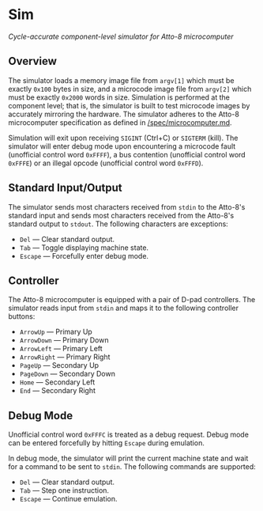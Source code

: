 # Sim

_Cycle-accurate component-level simulator for Atto-8 microcomputer_

<!-- most of this document is identical to `/emu/README.md` -->

## Overview

The simulator loads a memory image file from `argv[1]` which must be exactly `0x100` bytes in size, and a microcode image file from `argv[2]` which must be exactly `0x2000` words in size. Simulation is performed at the component level; that is, the simulator is built to test microcode images by accurately mirroring the hardware. The simulator adheres to the Atto-8 microcomputer specification as defined in [/spec/microcomputer.md](../spec/microcomputer.md).

Simulation will exit upon receiving `SIGINT` (Ctrl+C) or `SIGTERM` (kill). The simulator will enter debug mode upon encountering a microcode fault (unofficial control word `0xFFFF`), a bus contention (unofficial control word `0xFFFE`) or an illegal opcode (unofficial control word `0xFFFD`).

## Standard Input/Output

The simulator sends most characters received from `stdin` to the Atto-8's standard input and sends most characters received from the Atto-8's standard output to `stdout`. The following characters are exceptions:

- `Del` &mdash; Clear standard output.
- `Tab` &mdash; Toggle displaying machine state.
- `Escape` &mdash; Forcefully enter debug mode.

## Controller

The Atto-8 microcomputer is equipped with a pair of D-pad controllers. The simulator reads input from `stdin` and maps it to the following controller buttons:

- `ArrowUp` &mdash; Primary Up
- `ArrowDown` &mdash; Primary Down
- `ArrowLeft` &mdash; Primary Left
- `ArrowRight` &mdash; Primary Right
- `PageUp` &mdash; Secondary Up
- `PageDown` &mdash; Secondary Down
- `Home` &mdash; Secondary Left
- `End` &mdash; Secondary Right

## Debug Mode

Unofficial control word `0xFFFC` is treated as a debug request. Debug mode can be entered forcefully by hitting `Escape` during emulation.

In debug mode, the simulator will print the current machine state and wait for a command to be sent to `stdin`. The following commands are supported:

- `Del` &mdash; Clear standard output.
- `Tab` &mdash; Step one instruction.
- `Escape` &mdash; Continue emulation.
